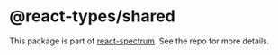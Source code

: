 # @react-types/shared

This package is part of [react-spectrum](https://github.com/adobe/react-spectrum). See the repo for more details.
